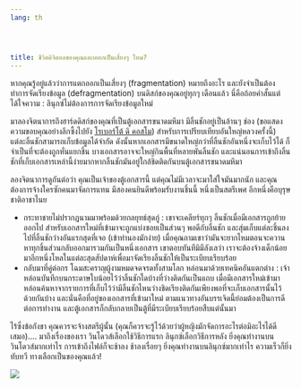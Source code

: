 ```yaml
---
lang: th




title: ชีวิตดิจิตอลของคุณแตกออกเป็นเสี่ยงๆ ไหม?
---
```


หากคุณรู้อยู่แล้วว่าการแตกออกเป็นเสี่ยงๆ (fragmentation) หมายถึงอะไร และยังจำเป็นต้องทำการจัดเรียงข้อมูล (defragmentation) บนดิสก์ของคุณอยู่ทุกๆ เดือนแล้ว นี่คือถ้อยคำสั้นแต่ได้ใจความ : ลินุกซ์ไม่ต้องการการจัดเรียงข้อมูลใหม่

มาลองจิตนาการถึงฮาร์ดดิสก์ของคุณที่เป็นตู้เอกสารขนาดมหึมา มีลิ้นชักอยู่เป็นล้านๆ ช่อง (ขอแสดงความขอบคุณอย่างลึกซึ้งไปยัง <a href="http://www.pps.jussieu.fr/~dicosmo/">โรเบอร์โต้ ดิ คอสโม</a>) สำหรับการเปรียบเทียบอันใหญ่หลวงครั้งนี้) แต่ละลิ้นชักสามารถเก็บข้อมูลได้จำกัด ดังนั้นหากเอกสารมีขนาดใหญ่กว่าที่ลิ้นชักอันหนึ่งจะเก็บไว้ได้ ก็จำเป็นที่จะต้องถูกหั่นแยกชิ้น บางเอกสารอาจจะใหญ่กินพื้นที่หลายพันลิ้นชัก และแน่นอนการเข้าถึงลิ้นชักที่เก็บเอกสารเหล่านี้ง่ายมากหากลิ้นชักมันอยู่ใกล้ชิดติดกันบนตู้เอกสารขนาดมหึมา

ลองจิตนาการดูกันต่อว่า คุณเป็นเจ้าของตู้เอกสารนี้ แต่คุณไม่มีเวลาจะมาใส่ใจมันมากนัก และคุณต้องการจ้างใครซักคนมาจัดการแทน มีสองคนยินดีพร้อมรับงานชิ้นนี้ หนึ่งเป็นสตรีเพศ อีกหนึ่งคือบุรุษชาติอาชาไนย

<ul>

<li>กระทาชายไม่ปรากฎนามมาพร้อมด้วยกลยุทธ์สุดกู่ : เขาจะเคลียร์ทุกๆ ลิ้นชักเมื่อมีเอกสารถูกย้ายออกไป สำหรับเอกสารใหม่ที่เข้ามาจะถูกแบ่งซอยเป็นส่วนๆ พอดีกับลิ้นชัก และสุ่มเก็บแต่ละชิ้นลงไปที่ลิ้นชักว่างอันแรกสุดที่เจอ (เข้าทำนองมักง่าย) เมื่อคุณถามเขาว่ามันจะยากไหมตอนจะควานหาทุกชิ้นส่วนกลับออกมารวมกันเป็นหนึ่งเอกสาร เขาตอบทันทีมิมีลังเลว่า เราจะต้องจ้างเด็กน้อยมาอีกหนึ่งโหลในแต่ละสุดสัปดาห์เพื่อมาจัดเรียงลิ้นชักให้เป็นระเบียบเรียบร้อย</li>

<li>กลับมาที่คู่ต่อกร โฉมสะคราญผู้งามหมดจดจรดทั้งสามโลก หล่อนมาด้วยเทคนิคอันแตกต่าง : เจ้าหล่อนบันทึกบนกระดาษใบน้อยไว้ว่าลิ้นชักใดบ้างที่ว่างติดกันเป็นแถบ เมื่อมีเอกสารใหม่เข้ามา หล่อนค้นหาจากรายการที่เก็บไว้ว่ามีลิ้นชักไหนว่างชิดเรียงติดกันเพียงพอที่จะเก็บเอกสารนั้นไว้ด้วยกันบ้าง และนั่นคือที่อยู่ของเอกสารที่เข้ามาใหม่ ตามแนวทางอันบรรเจิดนี้ย่อมต้องเป็นการดีต่อการทำงาน และตู้เอกสารก็กลับกลายเป็นตู้ที่มีระเบียบเรียบร้อยสืบแต่นั้นมา</li>

</ul>

ไร้ซึ่งข้อกังขา คุณควรจะจ้างสตรีผู้นั้น (คุณก็ควรจะรู้ไว้ด้วยว่าผู้หญิงมักจัดการอะไรต่อมิอะไรได้ดีเสมอ).... มาถึงเรื่องของเรา วินโดวส์เลือกใช้วิธีการแรก ลินุกซ์เลือกวิธีการหลัง ยิ่งคุณทำงานบนวินโดวส์มากเท่าไร การเข้าถึงไฟล์ก็จะช้าลง ช้าลงเรื่อยๆ ยิ่งคุณทำงานบนลินุกซ์มากเท่าไร ความเร็วก็ยิ่งทับทวี ทางเลือกเป็นของคุณแล้ว!

<img src="Images/defragment.png" />




